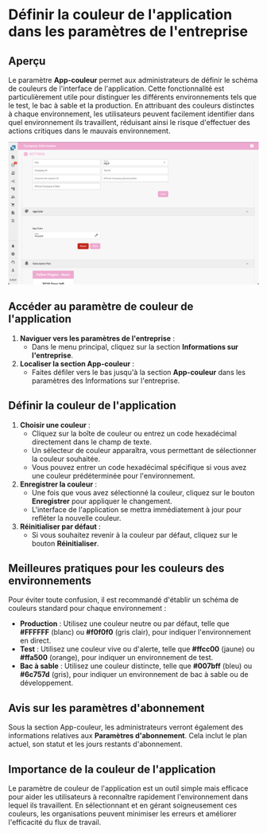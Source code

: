 # Définir la couleur de l'application dans les paramètres de l'entreprise

## Aperçu

Le paramètre **App-couleur** permet aux administrateurs de définir le schéma de couleurs de l'interface de l'application. Cette fonctionnalité est particulièrement utile pour distinguer les différents environnements tels que le test, le bac à sable et la production. En attribuant des couleurs distinctes à chaque environnement, les utilisateurs peuvent facilement identifier dans quel environnement ils travaillent, réduisant ainsi le risque d'effectuer des actions critiques dans le mauvais environnement.

![](https://raw.githubusercontent.com/Fellow-Consulting-AG/docbits/refs/heads/main/readme/.gitbook/assets/AppColor.png)

## Accéder au paramètre de couleur de l'application

1. **Naviguer vers les paramètres de l'entreprise** :
   * Dans le menu principal, cliquez sur la section **Informations sur l'entreprise**.
2. **Localiser la section App-couleur** :
   * Faites défiler vers le bas jusqu'à la section **App-couleur** dans les paramètres des Informations sur l'entreprise.

## Définir la couleur de l'application

1. **Choisir une couleur** :
   * Cliquez sur la boîte de couleur ou entrez un code hexadécimal directement dans le champ de texte.
   * Un sélecteur de couleur apparaîtra, vous permettant de sélectionner la couleur souhaitée.
   * Vous pouvez entrer un code hexadécimal spécifique si vous avez une couleur prédéterminée pour l'environnement.
2. **Enregistrer la couleur** :
   * Une fois que vous avez sélectionné la couleur, cliquez sur le bouton **Enregistrer** pour appliquer le changement.
   * L'interface de l'application se mettra immédiatement à jour pour refléter la nouvelle couleur.
3. **Réinitialiser par défaut** :
   * Si vous souhaitez revenir à la couleur par défaut, cliquez sur le bouton **Réinitialiser**.

## Meilleures pratiques pour les couleurs des environnements

Pour éviter toute confusion, il est recommandé d'établir un schéma de couleurs standard pour chaque environnement :

* **Production** : Utilisez une couleur neutre ou par défaut, telle que **#FFFFFF** (blanc) ou **#f0f0f0** (gris clair), pour indiquer l'environnement en direct.
* **Test** : Utilisez une couleur vive ou d'alerte, telle que **#ffcc00** (jaune) ou **#ffa500** (orange), pour indiquer un environnement de test.
* **Bac à sable** : Utilisez une couleur distincte, telle que **#007bff** (bleu) ou **#6c757d** (gris), pour indiquer un environnement de bac à sable ou de développement.

## Avis sur les paramètres d'abonnement

Sous la section App-couleur, les administrateurs verront également des informations relatives aux **Paramètres d'abonnement**. Cela inclut le plan actuel, son statut et les jours restants d'abonnement.

## Importance de la couleur de l'application

Le paramètre de couleur de l'application est un outil simple mais efficace pour aider les utilisateurs à reconnaître rapidement l'environnement dans lequel ils travaillent. En sélectionnant et en gérant soigneusement ces couleurs, les organisations peuvent minimiser les erreurs et améliorer l'efficacité du flux de travail.
